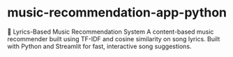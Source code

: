 # music-recommendation-app-python
🎵 Lyrics-Based Music Recommendation System A content-based music recommender built using TF-IDF and cosine similarity on song lyrics. Built with Python and Streamlit for fast, interactive song suggestions.
